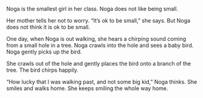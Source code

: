 Noga is the smallest girl in her class. Noga does not like being small.

Her mother tells her not to worry. “It’s ok to be small,” she says. But Noga does not think it is ok to be small.

One day, when Noga is out walking, she hears a chirping sound coming from a small hole in a tree. Noga crawls into the hole and sees
a baby bird. Noga gently picks up the bird.

She crawls out of the hole and gently places the bird onto a branch of the tree. The bird chirps happily.

“How lucky that I was walking past, and not some big kid,” Noga thinks. She smiles and walks home. She keeps smiling the whole way
home.

